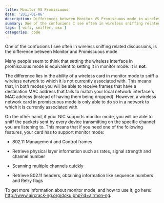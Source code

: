 ```yaml
---
title: Monitor VS Promiscuous
date: '2011-01-06'
description: Differences between Monitor VS Promiscuous mode in wireless NICs
summary: One of the confusions I see often in wireless sniffing related discussions, is the difference between Monitor and Promiscuous mode.
tags: [ wifi, sniffer, osx ]
categories: code
---
```


One of the confusions I see often in wireless sniffing related discussions, is the difference between Monitor and Promiscuous mode.

Many people seem to think that setting the wireless interface in promiscuous mode is equivalent to setting it in monitor mode. It is **not**.

The difference lies in the ability of a wireless card in monitor mode to sniff a wireless network to which it is not currently associated with. This means that, in both modes you will be able to receive frames that have a destination MAC address that fails to match your local network interface's MAC address (instead of having them being dropped). However, a wireless network card in promiscuous mode is only able to do so in a network to which it is currently associated with.

On the other hand, if your NIC supports monitor mode, you will be able to sniff the packets sent by every device transmitting on the specific channel you are listening to. This means that if you need one of the following features, your card has to support monitor mode:

 * 802.11 Management and Control frames

 * Retrieve physical layer information such as rates, signal strength and channel number

 * Scanning multiple channels quickly

 * Retrieve 802.11 headers, obtaining information like sequence numbers and Retry flags

To get more information about monitor mode, and how to use it, go here: http://www.aircrack-ng.org/doku.php?id=airmon-ng.

 

